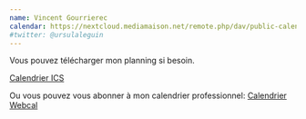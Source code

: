 ```yaml
---
name: Vincent Gourrierec
calendar: https://nextcloud.mediamaison.net/remote.php/dav/public-calendars/B6zw6tcWsR5EA644?export
#twitter: @ursulaleguin
---
```


Vous pouvez télécharger mon planning si besoin.

[Calendrier ICS](https://nextcloud.mediamaison.net/remote.php/dav/public-calendars/B6zw6tcWsR5EA644?export)

Ou vous pouvez vous abonner à mon calendrier professionnel:
[Calendrier Webcal](webcal://nextcloud.mediamaison.net/remote.php/dav/public-calendars/6twBojdEb7NKrNKK?export)

